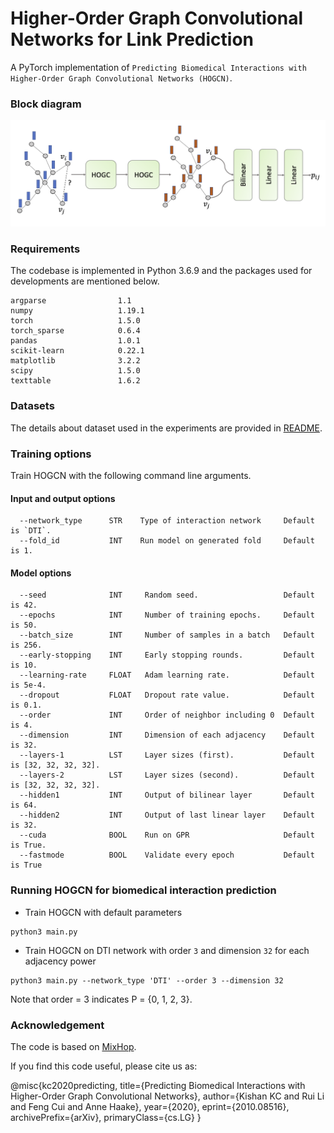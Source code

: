 # Higher-Order Graph Convolutional Networks for Link Prediction
A PyTorch implementation of `Predicting Biomedical Interactions with
Higher-Order Graph Convolutional Networks (HOGCN)`.
### Block diagram
![Block diagram](images/block_diagram.png)


### Requirements
The codebase is implemented in Python 3.6.9 and the packages used for developments are mentioned below.

```
argparse                1.1
numpy                   1.19.1
torch                   1.5.0
torch_sparse            0.6.4
pandas                  1.0.1
scikit-learn            0.22.1
matplotlib              3.2.2
scipy                   1.5.0
texttable               1.6.2
```

### Datasets
The details about dataset used in the experiments are provided in [README](data/README.md).

### Training options
<p align="justify">
Train HOGCN with the following command line arguments.</p>

#### Input and output options
```
  --network_type      STR    Type of interaction network     Default is `DTI`.
  --fold_id           INT    Run model on generated fold     Default is 1.
```
#### Model options
```
  --seed              INT     Random seed.                   Default is 42.
  --epochs            INT     Number of training epochs.     Default is 50.
  --batch_size        INT     Number of samples in a batch   Default is 256.
  --early-stopping    INT     Early stopping rounds.         Default is 10.
  --learning-rate     FLOAT   Adam learning rate.            Default is 5e-4.
  --dropout           FLOAT   Dropout rate value.            Default is 0.1.
  --order             INT     Order of neighbor including 0  Default is 4.
  --dimension         INT     Dimension of each adjacency    Default is 32.
  --layers-1          LST     Layer sizes (first).           Default is [32, 32, 32, 32]. 
  --layers-2          LST     Layer sizes (second).          Default is [32, 32, 32, 32].
  --hidden1           INT     Output of bilinear layer       Default is 64.
  --hidden2           INT     Output of last linear layer    Default is 32.
  --cuda              BOOL    Run on GPR                     Default is True.
  --fastmode          BOOL    Validate every epoch           Default is True
```

### Running HOGCN for biomedical interaction prediction  
- Train HOGCN with default parameters  

```train
python3 main.py 
```

- Train HOGCN on DTI network with order `3` and dimension `32` for each adjacency power

```train
python3 main.py --network_type 'DTI' --order 3 --dimension 32 
```

Note that order = 3 indicates P = {0, 1, 2, 3}.

### Acknowledgement
The code is based on [MixHop](https://github.com/benedekrozemberczki/MixHop-and-N-GCN).

If you find this code useful, please cite us as:

@misc{kc2020predicting,
      title={Predicting Biomedical Interactions with Higher-Order Graph Convolutional Networks}, 
      author={Kishan KC and Rui Li and Feng Cui and Anne Haake},
      year={2020},
      eprint={2010.08516},
      archivePrefix={arXiv},
      primaryClass={cs.LG}
}

